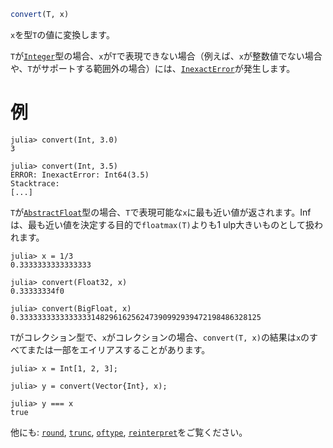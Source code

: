 ```julia
convert(T, x)
```

`x`を型`T`の値に変換します。

`T`が[`Integer`](@ref)型の場合、`x`が`T`で表現できない場合（例えば、`x`が整数値でない場合や、`T`がサポートする範囲外の場合）には、[`InexactError`](@ref)が発生します。

# 例

```jldoctest
julia> convert(Int, 3.0)
3

julia> convert(Int, 3.5)
ERROR: InexactError: Int64(3.5)
Stacktrace:
[...]
```

`T`が[`AbstractFloat`](@ref)型の場合、`T`で表現可能な`x`に最も近い値が返されます。Infは、最も近い値を決定する目的で`floatmax(T)`よりも1 ulp大きいものとして扱われます。

```jldoctest
julia> x = 1/3
0.3333333333333333

julia> convert(Float32, x)
0.33333334f0

julia> convert(BigFloat, x)
0.333333333333333314829616256247390992939472198486328125
```

`T`がコレクション型で、`x`がコレクションの場合、`convert(T, x)`の結果は`x`のすべてまたは一部をエイリアスすることがあります。

```jldoctest
julia> x = Int[1, 2, 3];

julia> y = convert(Vector{Int}, x);

julia> y === x
true
```

他にも: [`round`](@ref), [`trunc`](@ref), [`oftype`](@ref), [`reinterpret`](@ref)をご覧ください。
